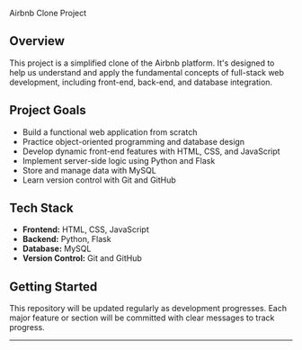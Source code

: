  Airbnb Clone Project

## Overview

This project is a simplified clone of the Airbnb platform. It's designed to help us understand and apply the fundamental concepts of full-stack web development, including front-end, back-end, and database integration.

## Project Goals

- Build a functional web application from scratch
- Practice object-oriented programming and database design
- Develop dynamic front-end features with HTML, CSS, and JavaScript
- Implement server-side logic using Python and Flask
- Store and manage data with MySQL
- Learn version control with Git and GitHub

## Tech Stack

- **Frontend:** HTML, CSS, JavaScript
- **Backend:** Python, Flask
- **Database:** MySQL
- **Version Control:** Git and GitHub

## Getting Started

This repository will be updated regularly as development progresses. Each major feature or section will be committed with clear messages to track progress.

---
